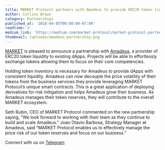 ```yaml
---
title: MARKET Protocol partners with Amadeus to provide ERC20 token liquidity for dApps
author: Collins Brown
category: Partnerships
published_at: '2018-04-05T00:00:00-07:00'
readtime: 2
medium_link: 'https://medium.com/market-protocol/market-protocol-partners-with-amadeus-to-provide-erc20-token-liquidity-for-dapps-3d68c1f8a7d7'
thumbnail: /uploads/amadeus-partnership.png
---
```

[MARKET](https://www.marketprotocol.io/) is pleased to announce a partnership with [Amadeus](http://amadeusrelay.org/), a provider of ERC20 token liquidity to existing dApps. Projects will be able to effortlessly exchange tokens allowing them to focus on their core competencies.

Holding token inventory is necessary for Amadeus to provide dApps with consistent liquidity. Amadeus can now decouple the price volatility of their tokens from the business services they provide leveraging MARKET Protocol’s unique smart contracts. This is a great application of deploying derivatives for risk mitigation and helps Amadeus grow their business. As Amadeus manages their token reserves, they will contribute to the overall MARKET ecosystem.

Seth Rubin, CEO of MARKET Protocol commented on the new partnership saying, “We look forward to working with their team as they continue to build and scale Amadeus.” Joao Otavio Barbosa, Strategy Manager at Amadeus, said “MARKET Protocol enables us to effectively manage the price risk of our token reserves and focus on our business.”

Connect with us on [Telegram](http://t.me/Market_protocol_Chat)
